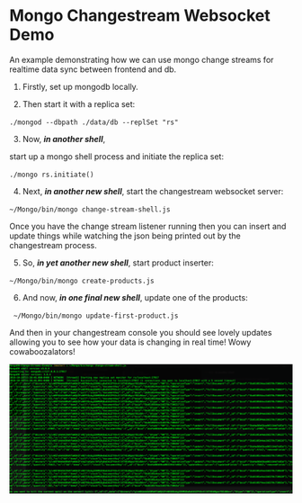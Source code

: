 # Mongo Changestream Websocket Demo
An example demonstrating how we can use mongo change streams for realtime data sync between frontend and db.

1. Firstly, set up mongodb locally.

2. Then start it with a replica set:

`./mongod --dbpath ./data/db --replSet "rs"`

3. Now, ___in another shell___, 

start up a mongo shell process and initiate the replica set:

`./mongo
rs.initiate()
`

4. Next, ___in another new shell___, start the changestream websocket server:

`~/Mongo/bin/mongo change-stream-shell.js`

Once you have the change stream listener running then you can insert and update things while watching the json being printed out by the changestream process.

5. So, ___in yet another new shell___, start product inserter:

`~/Mongo/bin/mongo create-products.js`

6. And now, ___in one final new shell___, update one of the products:

` ~/Mongo/bin/mongo update-first-product.js`


And then in your changestream console you should see lovely updates allowing you to see how your data is changing in real time! Wowy cowaboozalators!

<img src="./changestream-updates-screenshot.png"/>  


